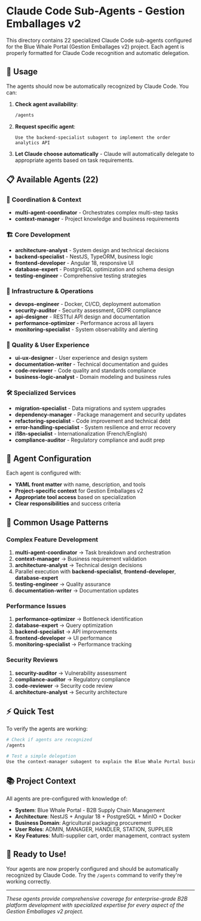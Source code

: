 # Claude Code Sub-Agents - Gestion Emballages v2

This directory contains 22 specialized Claude Code sub-agents configured for the Blue Whale Portal (Gestion Emballages v2) project. Each agent is properly formatted for Claude Code recognition and automatic delegation.

## 🚀 Usage

The agents should now be automatically recognized by Claude Code. You can:

1. **Check agent availability**:
   ```bash
   /agents
   ```

2. **Request specific agent**:
   ```
   Use the backend-specialist subagent to implement the order analytics API
   ```

3. **Let Claude choose automatically** - Claude will automatically delegate to appropriate agents based on task requirements.

## 📋 Available Agents (22)

### 🎯 **Coordination & Context**
- **multi-agent-coordinator** - Orchestrates complex multi-step tasks
- **context-manager** - Project knowledge and business requirements

### 🏗️ **Core Development** 
- **architecture-analyst** - System design and technical decisions
- **backend-specialist** - NestJS, TypeORM, business logic
- **frontend-developer** - Angular 18, responsive UI
- **database-expert** - PostgreSQL optimization and schema design
- **testing-engineer** - Comprehensive testing strategies

### 🔧 **Infrastructure & Operations**
- **devops-engineer** - Docker, CI/CD, deployment automation  
- **security-auditor** - Security assessment, GDPR compliance
- **api-designer** - RESTful API design and documentation
- **performance-optimizer** - Performance across all layers
- **monitoring-specialist** - System observability and alerting

### 🎨 **Quality & User Experience**
- **ui-ux-designer** - User experience and design system
- **documentation-writer** - Technical documentation and guides
- **code-reviewer** - Code quality and standards compliance
- **business-logic-analyst** - Domain modeling and business rules

### 🛠️ **Specialized Services**
- **migration-specialist** - Data migrations and system upgrades
- **dependency-manager** - Package management and security updates
- **refactoring-specialist** - Code improvement and technical debt
- **error-handling-specialist** - System resilience and error recovery
- **i18n-specialist** - Internationalization (French/English)
- **compliance-auditor** - Regulatory compliance and audit prep

## 🔧 **Agent Configuration**

Each agent is configured with:
- **YAML front matter** with name, description, and tools
- **Project-specific context** for Gestion Emballages v2
- **Appropriate tool access** based on specialization
- **Clear responsibilities** and success criteria

## 🎯 **Common Usage Patterns**

### **Complex Feature Development**
1. **multi-agent-coordinator** → Task breakdown and orchestration
2. **context-manager** → Business requirement validation  
3. **architecture-analyst** → Technical design decisions
4. Parallel execution with **backend-specialist**, **frontend-developer**, **database-expert**
5. **testing-engineer** → Quality assurance
6. **documentation-writer** → Documentation updates

### **Performance Issues**
1. **performance-optimizer** → Bottleneck identification
2. **database-expert** → Query optimization
3. **backend-specialist** → API improvements
4. **frontend-developer** → UI performance
5. **monitoring-specialist** → Performance tracking

### **Security Reviews**
1. **security-auditor** → Vulnerability assessment
2. **compliance-auditor** → Regulatory compliance
3. **code-reviewer** → Security code review
4. **architecture-analyst** → Security architecture

## ⚡ **Quick Test**

To verify the agents are working:

```bash
# Check if agents are recognized
/agents

# Test a simple delegation
Use the context-manager subagent to explain the Blue Whale Portal business model
```

## 📚 **Project Context**

All agents are pre-configured with knowledge of:
- **System**: Blue Whale Portal - B2B Supply Chain Management
- **Architecture**: NestJS + Angular 18 + PostgreSQL + MinIO + Docker
- **Business Domain**: Agricultural packaging procurement
- **User Roles**: ADMIN, MANAGER, HANDLER, STATION, SUPPLIER
- **Key Features**: Multi-supplier cart, order management, contract system

## 🎉 **Ready to Use!**

Your agents are now properly configured and should be automatically recognized by Claude Code. Try the `/agents` command to verify they're working correctly.

---
*These agents provide comprehensive coverage for enterprise-grade B2B platform development with specialized expertise for every aspect of the Gestion Emballages v2 project.*
